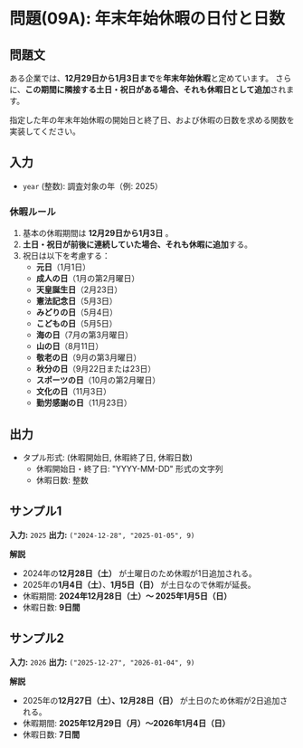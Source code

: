 # 問題(09A): 年末年始休暇の日付と日数

## 問題文

ある企業では、**12月29日から1月3日まで**を**年末年始休暇**と定めています。
さらに、**この期間に隣接する土日・祝日がある場合、それも休暇日として追加**されます。

指定した年の年末年始休暇の開始日と終了日、および休暇の日数を求める関数を実装してください。

## 入力

- `year` (整数): 調査対象の年（例: 2025）

### 休暇ルール

1. 基本の休暇期間は **12月29日から1月3日** 。
2. **土日・祝日が前後に連続していた場合、それも休暇に追加**する。
3. 祝日は以下を考慮する：
   - **元日**（1月1日）
   - **成人の日**（1月の第2月曜日）
   - **天皇誕生日**（2月23日）
   - **憲法記念日**（5月3日）
   - **みどりの日**（5月4日）
   - **こどもの日**（5月5日）
   - **海の日**（7月の第3月曜日）
   - **山の日**（8月11日）
   - **敬老の日**（9月の第3月曜日）
   - **秋分の日**（9月22日または23日）
   - **スポーツの日**（10月の第2月曜日）
   - **文化の日**（11月3日）
   - **勤労感謝の日**（11月23日）

## 出力

- タプル形式: (休暇開始日, 休暇終了日, 休暇日数)
  - 休暇開始日・終了日: "YYYY-MM-DD" 形式の文字列
  - 休暇日数: 整数

## サンプル1

**入力:** `2025`
**出力:** `("2024-12-28", "2025-01-05", 9)`

**解説**
- 2024年の**12月28日（土）** が土曜日のため休暇が1日追加される。
- 2025年の**1月4日（土）**、**1月5日（日）** が土日なので休暇が延長。
- 休暇期間: **2024年12月28日（土）～ 2025年1月5日（日）**
- 休暇日数: **9日間**

## サンプル2

**入力:** `2026`
**出力:** `("2025-12-27", "2026-01-04", 9)`

**解説**
- 2025年の**12月27日（土）、12月28日（日）** が土日のため休暇が2日追加される。
- 休暇期間: **2025年12月29日（月）～2026年1月4日（日）**
- 休暇日数: **7日間**
